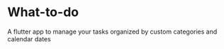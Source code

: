 # What-to-do  
A flutter app to manage your tasks organized by custom categories and calendar dates
